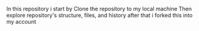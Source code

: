In this repository i start by Clone the repository to my local machine Then explore repository's structure, files, and history after that i forked this into my account 
